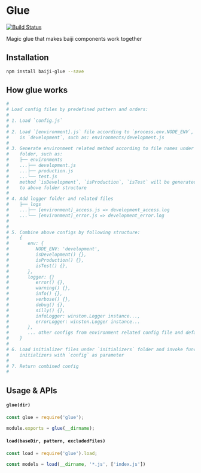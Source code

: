 Glue
====

[![Build Status](https://travis-ci.org/baijijs/glue.svg?branch=master)](https://travis-ci.org/baijijs/glue)

Magic glue that makes baiji components work together

## Installation

```bash
npm install baiji-glue --save
```

## How glue works

```bash
#
# Load config files by predefined pattern and orders:
#
# 1. Load `config.js`
#
# 2. Load `[environment].js` file according to `process.env.NODE_ENV`, default
#    is `development`, such as: environments/development.js
#
# 3. Generate environment related method according to file names under `environments`
#    folder, such as:
#    ├── environments
#    ...├── development.js
#    ...├── production.js
#    ...└── test.js
#    method `isDevelopment`, `isProduction`, `isTest` will be generated according
#    to above folder structure
#
# 4. Add logger folder and related files
#    ├── logs
#    ...├── [environment]_access.js => development_access.log
#    ...└── [environment]_error.js => development_error.log
#
#
# 5. Combine above configs by following structure:
#    {
#       env: {
#          NODE_ENV: 'development',
#          isDevelopment() {},
#          isProduction() {},
#          isTest() {},
#       },
#       logger: {}
#          error() {},
#          warning() {},
#          info() {},
#          verbose() {},
#          debug() {},
#          silly() {},
#          infoLogger: winston.Logger instance...,
#          errorLogger: winston.Logger instance...
#       },
#       ... other configs from environment related config file and default config file
#    }
#
# 6. Load initializer files under `initializers` folder and invoke functional
#    initializers with `config` as parameter
#
# 7. Return combined config
#
```

## Usage & APIs

#### `glue(dir)`

```javascript
const glue = require('glue');

module.exports = glue(__dirname);
```

#### `load(baseDir, pattern, excludedFiles)`

```javascript
const load = require('glue').load;

const models = load(__dirname, '*.js', ['index.js'])
```
